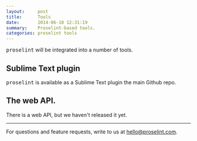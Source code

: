 ```yaml
---
layout:     post
title:      Tools
date:       2014-06-10 12:31:19
summary:    Proselint-based tools.
categories: proselint tools
---
```


<tt>proselint</tt> will be integrated into a number of tools.

## Sublime Text plugin
<tt>proselint</tt> is available as a Sublime Text plugin the main Github repo.

## The web API.
There is a web API, but we haven't released it yet.

---

For questions and feature requests, write to us at <a href="mailto:hello@proselint.com">hello@proselint.com</a>.
